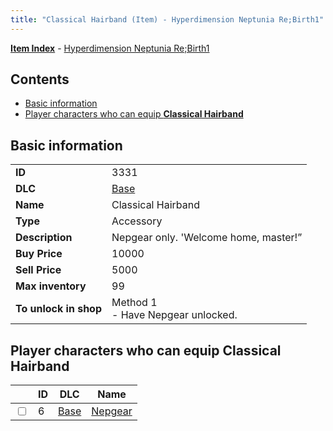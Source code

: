 ```yaml
---
title: "Classical Hairband (Item) - Hyperdimension Neptunia Re;Birth1"
---
```


[**Item Index**](/neptunia/rb1/item/index.html) - [Hyperdimension Neptunia Re;Birth1](/neptunia/rb1)

## Contents

- [Basic information](#basic-information)
- [Player characters who can equip **Classical Hairband**](#player-characters-who-can-equip-classical-hairband)

## Basic information

|   |   |
| -- | -- |
| **ID** | 3331 |
| **DLC** | [Base](/neptunia/rb1/dlc/1-base.html) |
| **Name** | Classical Hairband |
| **Type** | Accessory |
| **Description** | Nepgear only. 'Welcome home, master!” |
| **Buy Price** | 10000 |
| **Sell Price** | 5000 |
| **Max inventory** | 99 |
| **To unlock in shop** | Method 1<br />- Have Nepgear unlocked. |

## Player characters who can equip **Classical Hairband**

|    | ID | DLC | Name |
| -- | -- | --- | ---- |
| <input type="checkbox" id="rb1-player-1-6" class="trackbox" /> | 6 | [Base](/neptunia/rb1/dlc/1-base.html) | [Nepgear](/neptunia/rb1/player/1-6-nepgear.html) |